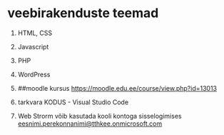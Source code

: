 # veebirakenduste teemad
1. HTML, CSS
2. Javascript
3. PHP
4. WordPress

5. ##moodle kursus https://moodle.edu.ee/course/view.php?id=13013

6. tarkvara KODUS - Visual Studio Code
7. Web Strorm võib kasutada kooli kontoga sisselogimises eesnimi.perekonnanimi@tthkee.onmicrosoft.com
